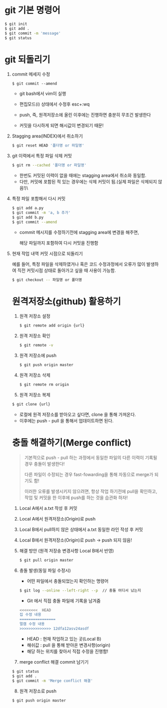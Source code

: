 # git 기본 명령어

```bash
$ git init
$ git add .
$ git commit -m 'message'
$ git status
```



# git 되돌리기

1. commit 메세지 수정

   ``` 
   $ git commit --amend
   ```

   * git bash에서 vim이 실행

   * 편집모드(i) 상태에서 수정후 esc+:wq

   * push, 즉, 원격저장소에 올린 이후에는 진행하면 충분히 무조건 발생한다

   * 커밋을 다시하게 되면 해시값이 변경되기 때문!

     

2. Stagging area(INDEX)에서 취소하기

   ```  bash
   $ git reset HEAD '폴더명 or 파일명'
   ```

3. git 이력에서 특정 파일 삭제 커밋

   ```  bash
   $ git rm --cached '폴더명 or 파일명'
   ```

   * 한번도 커밋된 이력이 없을 때에는 stagging area에서 취소와 동일함.
   * 다만, 커밋에 포함된 적 있는 경우에는 삭제 커밋이 됨.(실제 파일은 삭제되지 않음!)\

4. 특정 파일 포함해서 다시 커밋

   ``` bash
   $ git add a.py
   $ git commit -m 'a, b 추가'
   $ git add b.py
   $ git commit --amend
   ```

   * commit 메시지를 수정하기전에 stagging area에 변경을 해주면,

     해당 파일까지 포함하여 다시 커밋을 진행함

5. 현재 작업 내역 커밋 시점으로 되돌리기

   예를 들어, 특정 파일을 삭제하였거나 혹은 코드 수정과정에서 오류가 많이 발생하여 직전 커밋시점 상태로 돌아가고 싶을 때 사용이 가능함.

   ```bash
   $ git checkout -- 파일명 or 폴더명
   ```

   # 원격저장소(github) 활용하기

   1. 원격 저장소 설정

      ``` bash
      $ git remote add origin {url}
      ```

   2. 원격 저장소 확인

      ``` bash
      $ git remote -v
      ```

   3. 원격 저장소에 push

      ```bash
      $ git push origin master
      ```

   4. 원격 저장소 삭제

      ```bash
      $ git remote rm origin
      ```

   5.  원격 저장소 복제

      ````bash
      $ git clone {url}
      ````

      * 로컬에 원격 저장소를 받아오고 싶다면, clone 을 통해 가져온다.
      * 이후에는 push - pull 을 통해서 업데이트하면 된다.

   

   #  충돌 해결하기(Merge conflict)

   > 기본적으로 push - pull 하는 과정에서 동일한 파일의 다른 이력이 기록될 경우 충돌이 발생한다!
   >
   > 다른 파일이 수정되는 경우 fast-fowarding을 통해 자동으로 merge가 되기도 함!
   >
   > 이러한 오류를 발생시키지 않으려면, 항상 작업 하기전에 pull을 확인하고, 작업 및 커밋을 한 이후에 push를 하는 것을 습관화 하자!

   

   1. Local A에서 a.txt 작성 후 커밋

   2. Local A에서 원격저장소(Origin)로 push

   3. Local B에서 pull하지 않은 상태에서 a.txt 동일한 라인 작성 후 커밋

   4. Local B에서 원격저장소(Origin)로 push -> push 되지 않음!

   5. 해결 방안 (원격 저장송 변경사항 Local B에서 반영)

      ```bash
      $ git pull origin master
      ```

   6. 충돌 발생(동일 파일 수정시)

      * 어떤 파일에서 충돌되었는지 확인하는 명령어

      ```bash
      $ git log --online --left-right --p  // 충돌 어디서 났는지 
      ```

      * Git 에서 직접 충돌 파일에 기록을 남겨줌

      ``` bash
      <<<<<<<<  HEAD
      집 수정 내용
      ================
      멀캠 수정 내용
      >>>>>>>>>>>>>> 12dfa12asv24asdf
      ```

      * HEAD : 현재 작업하고 있는 곳(Local B)
      * 해쉬값 : pull 을 통해 받아온 변경사항(origin)
      * 해당 하는 위치를 찾아서 직접 수정을 진행함!

   7. merge conflict 해결 commit 남기기

   ```bash
   $ git status
   $ git add .
   $ git commit -m 'Merge conflict 해결'
   ```

   8. 원격 저장소로 push

   ```bash
   $ git push origin master
   ```

   
